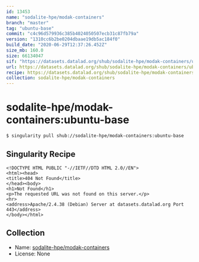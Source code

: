 ```yaml
---
id: 13453
name: "sodalite-hpe/modak-containers"
branch: "master"
tag: "ubuntu-base"
commit: "c4c96d579936c385b4024050507ecb31c87fb79a"
version: "1310cc6b2be0204dbaae19db5ac184f0"
build_date: "2020-06-29T12:37:26.452Z"
size_mb: 160.0
size: 66134047
sif: "https://datasets.datalad.org/shub/sodalite-hpe/modak-containers/ubuntu-base/2020-06-29-c4c96d57-1310cc6b/1310cc6b2be0204dbaae19db5ac184f0.sif"
url: https://datasets.datalad.org/shub/sodalite-hpe/modak-containers/ubuntu-base/2020-06-29-c4c96d57-1310cc6b/
recipe: https://datasets.datalad.org/shub/sodalite-hpe/modak-containers/ubuntu-base/2020-06-29-c4c96d57-1310cc6b/Singularity
collection: sodalite-hpe/modak-containers
---
```


# sodalite-hpe/modak-containers:ubuntu-base

```bash
$ singularity pull shub://sodalite-hpe/modak-containers:ubuntu-base
```

## Singularity Recipe

```singularity
<!DOCTYPE HTML PUBLIC "-//IETF//DTD HTML 2.0//EN">
<html><head>
<title>404 Not Found</title>
</head><body>
<h1>Not Found</h1>
<p>The requested URL was not found on this server.</p>
<hr>
<address>Apache/2.4.38 (Debian) Server at datasets.datalad.org Port 443</address>
</body></html>
```

## Collection

 - Name: [sodalite-hpe/modak-containers](https://github.com/sodalite-hpe/modak-containers)
 - License: None

